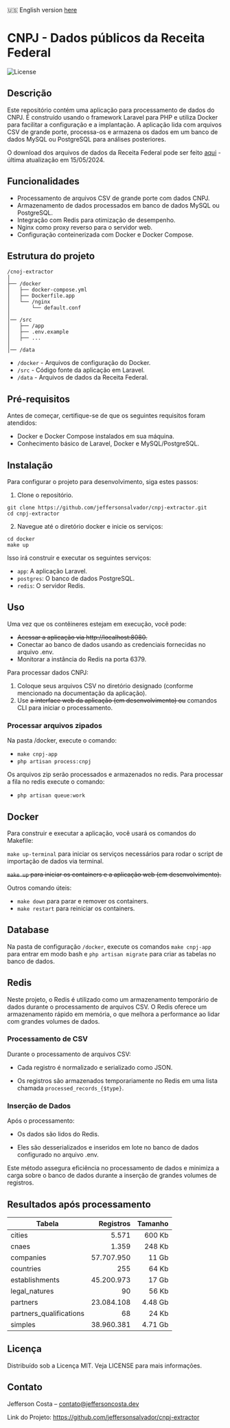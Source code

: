 🇺🇸 English version [here](README.en.md)

# CNPJ - Dados públicos da Receita Federal

![License](https://img.shields.io/badge/license-MIT-blue.svg)

## Descrição

Este repositório contém uma aplicação para processamento de dados do CNPJ. É construído usando o framework Laravel para PHP e utiliza Docker para facilitar a configuração e a implantação. A aplicação lida com arquivos CSV de grande porte, processa-os e armazena os dados em um banco de dados MySQL ou PostgreSQL para análises posteriores.

O download dos arquivos de dados da Receita Federal pode ser feito [aqui](https://dados.gov.br/dados/conjuntos-dados/cadastro-nacional-da-pessoa-juridica---cnpj) - 
última atualização em 15/05/2024.

## Funcionalidades
- Processamento de arquivos CSV de grande porte com dados CNPJ.
- Armazenamento de dados processados em banco de dados MySQL ou PostgreSQL.
- Integração com Redis para otimização de desempenho.
- Nginx como proxy reverso para o servidor web.
- Configuração conteinerizada com Docker e Docker Compose.

## Estrutura do projeto

```
/cnoj-extractor
│
├── /docker
│   ├── docker-compose.yml
│   ├── Dockerfile.app
│   └── /nginx
│       └── default.conf
│
│── /src
│   ├── /app
│   ├── .env.example
│   ├── ...
│
│── /data
```

- `/docker` - Arquivos de configuração do Docker.
- `/src` - Código fonte da aplicação em Laravel.
- `/data` - Arquivos de dados da Receita Federal.

## Pré-requisitos
Antes de começar, certifique-se de que os seguintes requisitos foram atendidos:

- Docker e Docker Compose instalados em sua máquina.
- Conhecimento básico de Laravel, Docker e MySQL/PostgreSQL.
  
## Instalação
Para configurar o projeto para desenvolvimento, siga estes passos:

1. Clone o repositório.
```
git clone https://github.com/jeffersonsalvador/cnpj-extractor.git
cd cnpj-extractor
```

2. Navegue até o diretório docker e inicie os serviços:
```
cd docker
make up
```

Isso irá construir e executar os seguintes serviços:

- `app`: A aplicação Laravel.
- `postgres`: O banco de dados PostgreSQL.
- `redis`: O servidor Redis.

## Uso
Uma vez que os contêineres estejam em execução, você pode:

- <strike>Acessar a aplicação via http://localhost:8080.</strike>
- Conectar ao banco de dados usando as credenciais fornecidas no arquivo .env.
- Monitorar a instância do Redis na porta 6379.

Para processar dados CNPJ:

1. Coloque seus arquivos CSV no diretório designado (conforme mencionado na documentação da aplicação).
2. Use <strike>a interface web da aplicação (em desenvolvimento) ou</strike> comandos CLI para iniciar o processamento.

### Processar arquivos zipados

Na pasta /docker, execute o comando:

- `make cnpj-app`
- `php artisan process:cnpj`

Os arquivos zip serão processados e armazenados no redis. 
Para processar a fila no redis execute o comando:

- `php artisan queue:work`

## Docker

Para construir e executar a aplicação, você usará os comandos do Makefile:

`make up-terminal` para iniciar os serviços necessários para rodar o script de importação de dados via terminal.

<strike>`make up` para iniciar os containers e a aplicação web (em desenvolvimento).</strike>

Outros comando úteis:

- `make down` para parar e remover os containers.
- `make restart` para reiniciar os containers.

## Database

Na pasta de configuração `/docker`, execute os comandos `make cnpj-app` para entrar em modo bash e `php artisan migrate` para criar as tabelas no banco de dados.

## Redis

Neste projeto, o Redis é utilizado como um armazenamento temporário de dados durante o processamento de arquivos CSV. O Redis oferece um armazenamento rápido em memória, o que melhora a performance ao lidar com grandes volumes de dados.

### Processamento de CSV

Durante o processamento de arquivos CSV:

- Cada registro é normalizado e serializado como JSON.

- Os registros são armazenados temporariamente no Redis em uma lista chamada `processed_records_{$type}`.

### Inserção de Dados

Após o processamento:

- Os dados são lidos do Redis.

- Eles são desserializados e inseridos em lote no banco de dados configurado no arquivo .env.

Este método assegura eficiência no processamento de dados e minimiza a carga sobre o banco de dados durante a inserção de grandes volumes de registros.

## Resultados após processamento

| Tabela         |  Registros | Tamanho |
|----------------|-----------:|--------:|
| cities         |      5.571 |  600 Kb |
| cnaes          |      1.359 |  248 Kb |
| companies      | 57.707.950 |   11 Gb |
| countries      |        255 |   64 Kb |
| establishments | 45.200.973 |   17 Gb |
| legal_natures  |         90 |   56 Kb |
| partners       | 23.084.108 | 4.48 Gb |
| partners_qualifications |         68 |   24 Kb |
| simples | 38.960.381 | 4.71 Gb |

## Licença
Distribuído sob a Licença MIT. Veja LICENSE para mais informações.

## Contato
Jefferson Costa – contato@jeffersoncosta.dev

Link do Projeto: https://github.com/jeffersonsalvador/cnpj-extractor